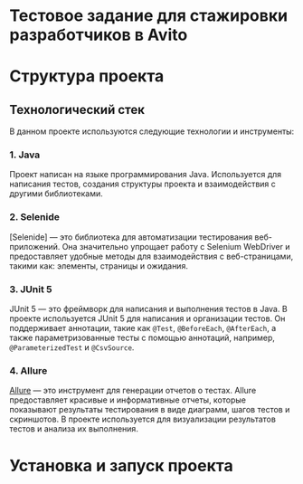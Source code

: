 # Тестовое задание для стажировки разработчиков в Avito
# Структура проекта

## Технологический стек
В данном проекте используются следующие технологии и инструменты:

### 1. **Java**
Проект написан на языке программирования Java. Используется для написания тестов, создания структуры проекта и взаимодействия с другими библиотеками.

### 2. **Selenide**
[Selenide] — это библиотека для автоматизации тестирования веб-приложений. Она значительно упрощает работу с Selenium WebDriver и предоставляет удобные методы для взаимодействия с веб-страницами, такими как: элементы, страницы и ожидания.

### 3. **JUnit 5**
JUnit 5 — это фреймворк для написания и выполнения тестов в Java. В проекте используется JUnit 5 для написания и организации тестов. Он поддерживает аннотации, такие как `@Test`, `@BeforeEach`, `@AfterEach`, а также параметризованные тесты с помощью аннотаций, например, `@ParameterizedTest` и `@CsvSource`.

### 4. **Allure**
[Allure](https://allure-framework.github.io/allure2/) — это инструмент для генерации отчетов о тестах. Allure предоставляет красивые и информативные отчеты, которые показывают результаты тестирования в виде диаграмм, шагов тестов и скриншотов. В проекте используется для визуализации результатов тестов и анализа их выполнения.

# Установка и запуск проекта
